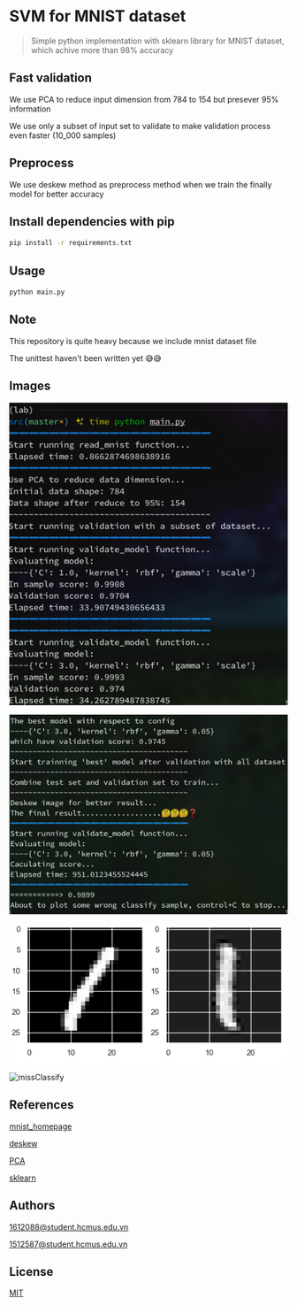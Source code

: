 # SVM for MNIST dataset
> Simple python implementation with sklearn library for MNIST dataset, which achive more than 98% accuracy

## Fast validation
We use PCA to reduce input dimension from 784 to 154 but presever 95% information

We use only a subset of input set to validate to make validation process even faster (10_000 samples)

## Preprocess
We use deskew method as preprocess method when we train the finally model for better accuracy


## Install dependencies with pip
```bash
pip install -r requirements.txt
```

## Usage
```bash
python main.py
```

## Note
This repository is quite heavy because we include mnist dataset file

The unittest haven't been written yet 😅😅

## Images
![traning](./screenshots/trainning.png?raw=true)

![final](./screenshots/final.png?raw=true)

![deskew](./screenshots/deskew.png)

![missClassify](./screenshots/missClassify.png)

## References
[mnist_homepage](http://yann.lecun.com/exdb/mnist/)

[deskew](https://fsix.github.io/mnist/Deskewing.html)

[PCA](https://towardsdatascience.com/pca-using-python-scikit-learn-e653f8989e60)

[sklearn](https://scikit-learn.org/stable/)

## Authors
1612088@student.hcmus.edu.vn

1512587@student.hcmus.edu.vn

## License
[MIT](https://choosealicense.com/licenses/mit/)
